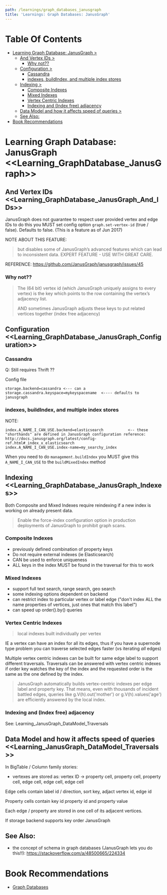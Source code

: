 ```yaml
---
path: /learnings/graph_databases_janusgraph
title: 'Learnings: Graph Databases: JanusGraph'
---
```

# Table Of Contents

<!-- toc -->

- [Learning Graph Database: JanusGraph >](#learning-graph-database-janusgraph-)
  * [And Vertex IDs >](#and-vertex-ids--)
    + [Why not??](#why-not)
  * [Configuration >](#configuration-)
    + [Cassandra](#cassandra)
    + [indexes, buildIndex, and multiple index stores](#indexes-buildindex-and-multiple-index-stores)
  * [Indexing >](#indexing--)
    + [Composite Indexes](#composite-indexes)
    + [Mixed Indexes](#mixed-indexes)
    + [Vertex Centric Indexes](#vertex-centric-indexes)
    + [Indexing and (Index free) adjacency](#indexing-and-index-free-adjacency)
  * [Data Model and how it affects speed of queries >](#data-model-and-how-it-affects-speed-of-queries-)
  * [See Also:](#see-also)
- [Book Recommendations](#book-recommendations)

<!-- tocstop -->

# Learning Graph Database: JanusGraph <<Learning_GraphDatabase_JanusGraph>>

## And Vertex IDs  <<Learning_GraphDatabase_JanusGraph_And_IDs>>
JanusGraph does not guarantee to respect user provided vertex and edge IDs
to do this you MUST set config option `graph.set-vertex-id` (true / false). Defaults to false.
(This is a feature as of Jun 2017)

NOTE ABOUT THIS FEATURE:

> but disables some of JanusGraph’s advanced features which can lead to inconsistent data.
> EXPERT FEATURE - USE WITH GREAT CARE.

REFERENCE: https://github.com/JanusGraph/janusgraph/issues/45

### Why not??

> The (64 bit) vertex id (which JanusGraph uniquely assigns to every vertex) is the key which points to the row
> containing the vertex’s adjacency list.
>
> AND sometimes JanusGraph adjusts these keys to put related vertices together (index free adjacency)

## Configuration <<Learning_GraphDatabase_JanusGraph_Configuration>>

### Cassandra

Q: Still requires Thrift ??


Config file

    storage.backend=cassandra <--- can a
    storage.cassandra.keyspace=mykeyspacename  <---- defaults to janusgraph

### indexes, buildIndex, and multiple index stores

NOTE:

    index.A_NAME_I_CAN_USE.backend=elasticsearch           <-- these "shorthands" are defined in JanusGraph configuration reference: http://docs.janusgraph.org/latest/config-ref.html#_index_x_elasticsearch
    index.A_NAME_I_CAN_USE.index-name=my_searchy_index

When you need to do `management.buildIndex` you MUST give this `A_NAME_I_CAN_USE` to the `buildMixedIndex` method


## Indexing  <<Learning_GraphDatabase_JanusGraph_Indexes>>

Both Composite and Mixed Indexes require reindexing if a new index is working on already present data.

>  Enable the force-index configuration option in production deployments of JanusGraph to prohibit graph scans.

### Composite Indexes

  * previously defined combination of property keys
  * Do not require external indexes (ie Elasticsearch)
  * CAN be used to enforce uniqueness
  * ALL keys in the index MUST be found in the traversal for this to work

### Mixed Indexes

  * support full text search, range search, geo search
  * some indexing options dependent on backend
  * can restrict index to particular vertex or label edge ("don't index ALL the name properties of vertices, just ones that match this label")
  * can speed up order().by() queries

### Vertex Centric Indexes

> local indexes built individually per vertex

IE a vertex can have an index for all its edges, thus if you have a supernode type problem you can traverse selected edges faster (vs iterating *all* edges)

Multiple vertex centric indexes can be built for same edge label to support different traversals.
Traversals can be answered with vertex centric indexes if order key watches the key of the index and the requested order is the same as the one defined by the index.

> JanusGraph automatically builds vertex-centric indexes per edge label and property key. That means, even with thousands of incident battled edges, queries
> like g.V(h).out('mother') or g.V(h).values('age') are efficiently answered by the local index.

### Indexing and (Index free) adjacency

See: Learning_JanusGraph_DataModel_Traversals

## Data Model and how it affects speed of queries <<Learning_JanusGraph_DataModel_Traversals>>


In BigTable / Column family stories:

  * vertexes are stored as: vertex ID -> property cell, property cell, property cell, edge cell, edge cell, edge cell

Edge cells contain label id / direction, sort key, adjact vertex id, edge id

Property cells contain key id property id and property value

Each edge / property are stored in one cell of its adjacent vertices.

If storage backend supports key order JanusGraph

## See Also:

  * the concept of schema in graph databases (JanusGraph lets you do this!!): https://stackoverflow.com/a/48500665/224334

# Book Recommendations

  * [Graph Databases](https://www.amazon.com/Graph-Databases-Opportunities-Connected-Data-ebook/dp/B00ZGRS4VY/ref=as_li_ss_tl?keywords=graph+databases&qid=1555869731&s=books&sr=1-3&linkCode=ll1&tag=wilcodevelsol-20&linkId=4ddb985cd5493c0c1dffcc8941ed11ac&language=en_US)

